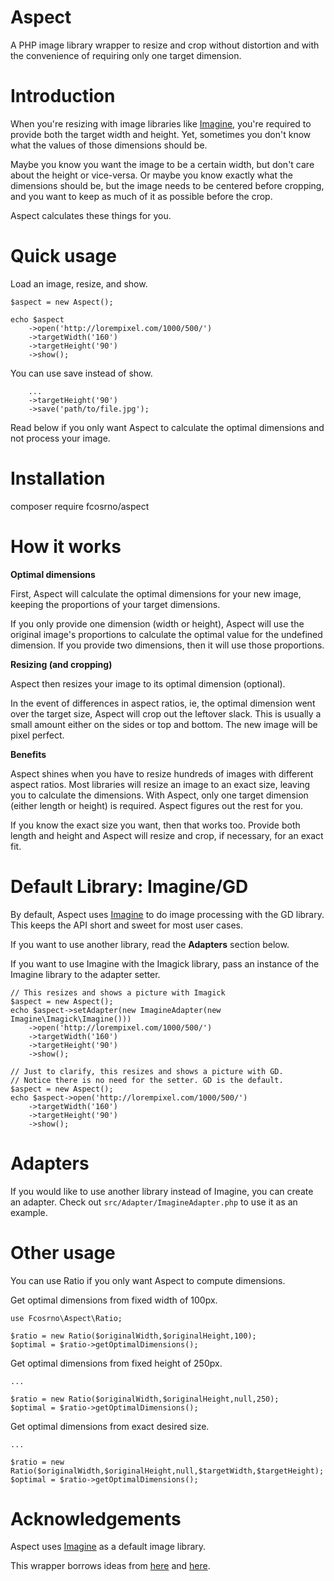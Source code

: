 # Aspect
A PHP image library wrapper to resize and crop without distortion and with the convenience of requiring only one target dimension.

# Introduction
 
When you're resizing with image libraries like [Imagine](https://github.com/avalanche123/Imagine), you're required to provide both the target width and height. Yet, sometimes you don't know what the values of those dimensions should be. 

Maybe you know you want the image to be a certain width, but don't care about the height or vice-versa. Or maybe you know exactly what the dimensions should be, but the image needs to be centered before cropping, and you want to keep as much of it as possible before the crop. 

Aspect calculates these things for you.

# Quick usage

Load an image, resize, and show.

	$aspect = new Aspect();
	
	echo $aspect
		->open('http://lorempixel.com/1000/500/')
		->targetWidth('160')
		->targetHeight('90')
		->show();
		
You can use save instead of show.

		...
		->targetHeight('90')
		->save('path/to/file.jpg');
		
Read below if you only want Aspect to calculate the optimal dimensions and not process your image.		

# Installation

composer require fcosrno/aspect


# How it works

**Optimal dimensions**

First, Aspect will calculate the optimal dimensions for your new image, keeping the proportions of your target dimensions.

If you only provide one dimension (width or height), Aspect will use the original image's proportions to calculate the optimal value for the undefined dimension. If you provide two dimensions, then it will use those proportions.

**Resizing (and cropping)**

Aspect then resizes your image to its optimal dimension (optional). 

In the event of differences in aspect ratios, ie, the optimal dimension went over the target size, Aspect will crop out the leftover slack. This is usually a small amount either on the sides or top and bottom. The new image will be pixel perfect.

**Benefits**

Aspect shines when you have to resize hundreds of images with different aspect ratios. Most libraries will resize an image to an exact size, leaving you to calculate the dimensions. With Aspect, only one target dimension (either length or height) is required. Aspect figures out the rest for you. 

If you know the exact size you want, then that works too. Provide both length and height and Aspect will resize and crop, if necessary, for an exact fit.

# Default Library: Imagine/GD

By default, Aspect uses [Imagine](https://github.com/avalanche123/Imagine) to do image processing with the GD library. This keeps the API short and sweet for most user cases. 

If you want to use another library, read the **Adapters** section below.

If you want to use Imagine with the Imagick library, pass an instance of the Imagine library to the adapter setter.
	
	// This resizes and shows a picture with Imagick
	$aspect = new Aspect();
	echo $aspect->setAdapter(new ImagineAdapter(new Imagine\Imagick\Imagine()))
		->open('http://lorempixel.com/1000/500/')
		->targetWidth('160')
		->targetHeight('90')
		->show();

	// Just to clarify, this resizes and shows a picture with GD. 
	// Notice there is no need for the setter. GD is the default.
	$aspect = new Aspect();
	echo $aspect->open('http://lorempixel.com/1000/500/')
		->targetWidth('160')
		->targetHeight('90')
		->show();

# Adapters

If you would like to use another library instead of Imagine, you can create an adapter. Check out `src/Adapter/ImagineAdapter.php` to use it as an example.

# Other usage

You can use Ratio if you only want Aspect to compute dimensions.

Get optimal dimensions from fixed width of 100px.

	use Fcosrno\Aspect\Ratio;

	$ratio = new Ratio($originalWidth,$originalHeight,100);
	$optimal = $ratio->getOptimalDimensions();


Get optimal dimensions from fixed height of 250px.

	...
	
	$ratio = new Ratio($originalWidth,$originalHeight,null,250);
	$optimal = $ratio->getOptimalDimensions();
	
Get optimal dimensions from exact desired size.

	...
	
	$ratio = new Ratio($originalWidth,$originalHeight,null,$targetWidth,$targetHeight);
	$optimal = $ratio->getOptimalDimensions();


# Acknowledgements

Aspect uses [Imagine](https://github.com/avalanche123/Imagine) as a default image library.

This wrapper borrows ideas from [here](http://code.tutsplus.com/tutorials/image-resizing-made-easy-with-php--net-10362) and [here](https://github.com/Nimrod007/PHP_image_resize/blob/master/smart_resize_image.function.php). 




